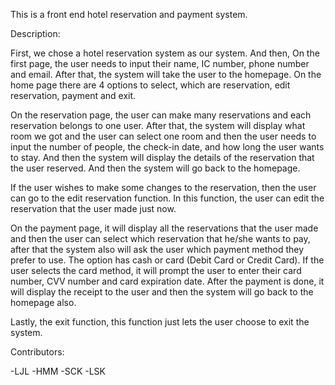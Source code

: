 This is a front end hotel reservation and payment system.

Description:

First, we chose a hotel reservation system as our system. And then, On the first page, the user needs to input their name, IC number, phone number and email. After that, the system will take the user to the homepage. On the home page there are 4 options to select, which are reservation, edit reservation, payment and exit. 

On the reservation page, the user can make many reservations and each reservation belongs to one user. After that, the system will display what room we got and the user can select one room and then the user needs to input the number of people, the check-in date, and how long the user wants to stay. And then the system will display the details of the reservation that the user reserved. And then the system will go back to the homepage. 

If the user wishes to make some changes to the reservation, then the user can go to the edit reservation function. In this function, the user can edit the reservation that the user made just now.

On the payment page, it will display all the reservations that the user made and then the user can select which reservation that he/she wants to pay,  after that the system also will ask the user which payment method they prefer to use. The option has cash or card (Debit Card or Credit Card). If the user selects the card method, it will prompt the user to enter their card number, CVV number and card expiration date. After the payment is done, it will display the receipt to the user and then the system will go back to the homepage also.

Lastly, the exit function, this function just lets the user choose to exit the system. 

Contributors:

-LJL
-HMM
-SCK
-LSK